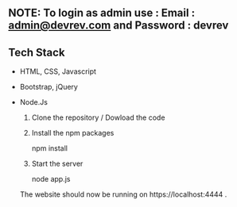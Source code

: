 
## **NOTE**: To login as admin use : **Email** : **admin@devrev.com**  and **Password** : **devrev**
## Tech Stack
- HTML, CSS, Javascript
- Bootstrap, jQuery
- Node.Js

    
    
   1. Clone the repository / Dowload the code
 
   2. Install the npm packages
      
      npm install
          
   3. Start the server
      
      node app.js
      
   The website should now be running on https://localhost:4444 .
   








 
